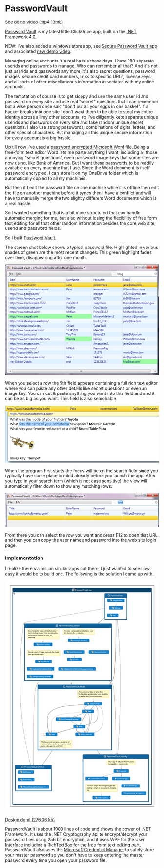 
# PasswordVault

See [demo video (mp4 13mb)](https://lovettsoftwarestorage.blob.core.windows.net/videos/PasswordVault.mp4)

[Password Vault](http://www.lovettsoftware.com/downloads/passwordvault/PasswordVault.application) is my latest little ClickOnce app, built on the [.NET Framework 4.0.](http://www.microsoft.com/download/en/details.aspx?id=17851)

NEW: I've also added a windows store app, see [Secure Password Vault app](https://www.microsoft.com/store/apps/9nblggh2l5wv) and associated [new demo video](https://lovettsoftwarestorage.blob.core.windows.net/videos/PasswordVault.mp4).

Managing online accounts is a real hassle these days. I have 180 separate userids and passwords to manage. Who can remember all that? And it's not just userids and passwords any more, it's also secret questions, password images, secure credit card numbers, links to specific URLs, license keys, and all sorts of other miscellaneous information associated with my online accounts.

The temptation of course is to get sloppy and use the same user id and password on every site and use real "secret" questions that I can remember but a wise person once said "don't put all your eggs in one basket". If a hacker breaks into one site I don't want them to be able to steal my entire identity across all my other accounts, so I've diligently kept separate unique userids and passwords on every site and fake random unique secret questions. I also use strong passwords, combinations of digits, letters, and other special characters. But managing all this unique secure information for every account is a big hassle.

Up till now I've used a [password encrypted Microsoft Word](http://office.microsoft.com/en-us/help/password-protect-documents-workbooks-and-presentations-HA010148333.aspx#BM1) file. Being a free-form text editor Word lets me paste anything I want, including all those annoying "secret questions", even password image keys that some sites are now using, like Bank of America. But I want these passwords to be readily available on every machine that I use. Since the Word document is itself password encrypted, I can store it on my OneDrive folder which is automatically copied to all my machines.

But then if I edit the password file on one machine while it is offline then edit the file on another machine before it syncs then I have a conflict and will have to manually merge the two slightly different Word documents which is a real hassle.

So I wanted something that is a bit more structured that can handle automatic merging for me, but also without losing the flexibility of free form text editing for all that other random information besides the core web site, userid and password fields.

So I built [Password Vault](http://www.lovettsoftware.com/downloads/passwordvault/PasswordVault.application).

The screen shot below shows a typical password file. Highlighted in various shades of green are the most recent changes. This green highlight fades over time, disappearing after one month.

![PasswordVault1.png](PasswordVault1.png)

When you select a row the 5th field appears containing a full rich text editor where you can paste any other details like secret questions or even an image key. You can cut & paste anything you want into this field and and it can be as big as you want. This field is also searchable.

![PasswordVault2.png](PasswordVault2.png)

When the program first starts the focus will be on the search field since you typically have some place in mind already before you launch the app. After you type in your search term (which is not case sensitive) the view will automatically filter down to show any matching rows:

![PasswordVault3.png](PasswordVault3.png)

From there you can select the row you want and press F12 to open that URL, and then you can copy the user name and password into the web site login page.

### Implementation

I realize there's a million similar apps out there, I just wanted to see how easy it would be to build one. The following is the solution I came up with.

![PasswordVault4.png](PasswordVault4.png)

[Design.dgml (276.06 kb)](http://lovettsoftware.com/LovettSoftware/DGML/Demos/Design/PasswordVault.dgml)

PasswordVault is about 1000 lines of code and shows the power of .NET Framework. It uses the .NET Cryptography api to encrypt/decrypt your password files using 256 bit encryption, and it uses WPF for the User Interface including a RichTextBox for the free form text editing part. PasswordVault also uses the [Microsoft Credential Manager](http://windows.microsoft.com/en-US/windows7/What-is-Credential-Manager) to safely store your master password so you don't have to keep entering the master password every time you open your password file.
